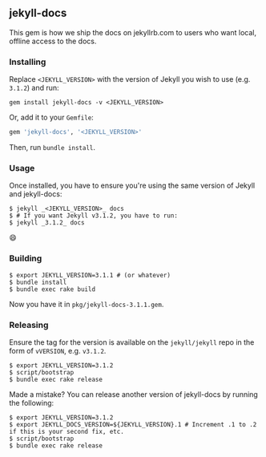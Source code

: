 ## jekyll-docs

This gem is how we ship the docs on jekyllrb.com to users who want local, offline access to the docs.

### Installing

Replace `<JEKYLL_VERSION>` with the version of Jekyll you wish to use (e.g. `3.1.2`) and run:

```
gem install jekyll-docs -v <JEKYLL_VERSION>
```

Or, add it to your `Gemfile`:

```ruby
gem 'jekyll-docs', '<JEKYLL_VERSION>'
```

Then, run `bundle install`.

### Usage

Once installed, you have to ensure you're using the same version of Jekyll and jekyll-docs:

```console
$ jekyll _<JEKYLL_VERSION>_ docs
$ # If you want Jekyll v3.1.2, you have to run:
$ jekyll _3.1.2_ docs
```

:smile:

### Building

```console
$ export JEKYLL_VERSION=3.1.1 # (or whatever)
$ bundle install
$ bundle exec rake build
```

Now you have it in `pkg/jekyll-docs-3.1.1.gem`.

### Releasing

Ensure the tag for the version is available on the `jekyll/jekyll` repo in the form of `vVERSION`, e.g. `v3.1.2`.

```console
$ export JEKYLL_VERSION=3.1.2
$ script/bootstrap
$ bundle exec rake release
```

Made a mistake? You can release another version of jekyll-docs by running
the following:

```console
$ export JEKYLL_VERSION=3.1.2
$ export JEKYLL_DOCS_VERSION=${JEKYLL_VERSION}.1 # Increment .1 to .2 if this is your second fix, etc.
$ script/bootstrap
$ bundle exec rake release
```
